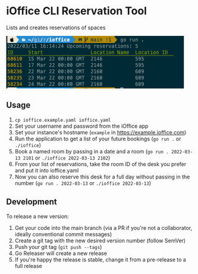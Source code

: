 # iOffice CLI Reservation Tool

Lists and creates reservations of spaces

![screenshot.png](screenshot.png)


## Usage

1. `cp ioffice.example.yaml ioffice.yaml`
2. Set your username and password from the iOffice app
3. Set your instance's hostname (`example` in https://example.ioffice.com)
4. Run the application to get a list of your future bookings (`go run .` or `./ioffice`)
5. Book a named room by passing in a date and a room (`go run . 2022-03-13 2101` or `./ioffice 2022-03-13 2102`)
6. From your list of reservations, take the room ID of the desk you prefer and put it into ioffice.yaml
7. Now you can also reserve this desk for a full day without passing in the number (`go run . 2022-03-13` or `./ioffice 2022-03-13`)

## Development

To release a new version:

1. Get your code into the main branch (via a PR if you're not a collaborator, ideally conventional commit messages)
2. Create a git tag with the new desired version number (follow SemVer)
3. Push your git tag (`git push --tags`)
4. Go Releaser will create a new release
5. If you're happy the release is stable, change it from a pre-release to a full release